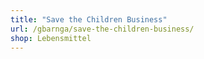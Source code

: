 ```yaml
---
title: "Save the Children Business"
url: /gbarnga/save-the-children-business/
shop: Lebensmittel
---
```

